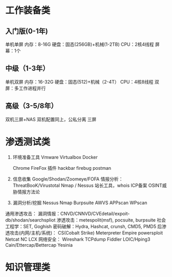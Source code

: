 # 工作装备类

## 入门版(0-1年)

单机单屏
    内存：8-16G
    硬盘：固态(256GB)+机械(1-2TB)
    CPU：2核4线程
    屏幕：1个

## 中级（1-3年）

单机双屏
    内存：16-32G
    硬盘：固态(512)+机械（2-4T）
    CPU：4核8线程
    双屏：多工作进程并行

## 高级（3-5/8年）

双机三屏+NAS
    双机配置同上，公私分离
    三屏

# 渗透测试类

1. 环境准备工具
    Vmware
    Virtualbox
    Docker
    
    Chrome
    FireFox
        插件
            hackbar
            firebug
            postman

2. 信息收集
    Google/Shodan/Zoomeye/FOFA
    情报分析：ThreatBooK/Virustotal
    Nmap / Nessus
    站长工具，whois
    ICP备案
    OSINT威胁情报方法论

3. 漏洞分析/挖掘
    Nessus
    Nmap
    Burpsuite
    AWVS
    APPscan
    WPscan

通用渗透攻击：
    漏洞情报：CNVD/CNNVD/CVEdetail/expoit-db/shodan/searchspliot
    渗透攻击：metespolit(msf), pocsuite, burpsuite
    社会工程学：SET, Goghish
    密码破解：Hydra, Hashcat, crunsh, CMD5, PMD5
后渗透攻击(内网/主机/系统)：
    CS(Cobalt Strike)
    Meterpreter
    Empire
    powersploit
    Netcat
    NC
    LCX
网络安全：
    Wireshark
    TCPdump
    Fiddler
    LOIC/Hping3
    Cain/Ettercap/Bettercap
    Yesinia

# 知识管理类
